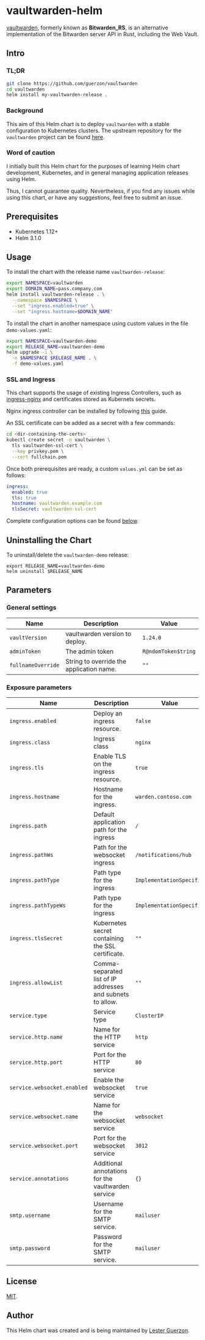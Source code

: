 # vaultwarden-helm

[vaultwarden](https://github.com/dani-garcia/vaultwarden), formerly known as **Bitwarden_RS**, is an alternative implementation of the Bitwarden server API in Rust, including the Web Vault.

## Intro

### TL;DR

```bash
git clone https://github.com/guerzon/vaultwarden
cd vaultwarden
helm install my-vaultwarden-release .
```

### Background

This aim of this Helm chart is to deploy `vaultwarden` with a stable configuration to Kubernetes clusters. The upstream repository for the `vaultwarden` project can be found [here](https://github.com/dani-garcia/vaultwarden).

### Word of caution

I initially built this Helm chart for the purposes of learning Helm chart development, Kubernetes, and in general managing application releases using Helm.

Thus, I cannot guarantee quality. Nevertheless, if you find any issues while using this chart, or have any suggestions, feel free to submit an issue.

## Prerequisites

- Kubernetes 1.12+
- Helm 3.1.0

## Usage

To install the chart with the release name `vaultwarden-release`:

```bash
export NAMESPACE=vaultwarden
export DOMAIN_NAME=pass.company.com
helm install vaultwarden-release . \
  --namespace $NAMESPACE \
  --set "ingress.enabled=true" \
  --set "ingress.hostname=$DOMAIN_NAME"
```

To install the chart in another namespace using custom values in the file `demo-values.yaml`:

```bash
export NAMESPACE=vaultwarden-demo
export RELEASE_NAME=vaultwarden-demo
helm upgrade -i \
  -n $NAMESPACE $RELEASE_NAME . \
  -f demo-values.yaml
```

### SSL and Ingress

This chart supports the usage of existing Ingress Controllers, such as [ingress-nginx](https://github.com/kubernetes/ingress-nginx/) and certificates stored as Kubernets secrets.

Nginx ingress controller can be installed by following [this](https://kubernetes.github.io/ingress-nginx/deploy/) guide.

An SSL certificate can be added as a secret with a few commands:

```bash
cd <dir-containing-the-certs>
kubectl create secret -n vaultwarden \
  tls vaultwarden-ssl-cert \
  --key privkey.pem \
  --cert fullchain.pem
```

Once both prerequisites are ready, a custom `values.yml` can be set as follows:

```yaml
ingress:
  enabled: true
  tls: true
  hostname: vaultwarden.example.com
  tlsSecret: vaultwarden-ssl-cert
```

Complete configuration options can be found [below](#exposure-parameters).

## Uninstalling the Chart

To uninstall/delete the `vaultwarden-demo` release:

```console
export RELEASE_NAME=vaultwarden-demo
helm uninstall $RELEASE_NAME
```

## Parameters

### General settings

| Name               | Description                              | Value               |
| ------------------ | ---------------------------------------- | ------------------- |
| `vaultVersion`     | vaultwarden version to deploy.           | `1.24.0`            |
| `adminToken`       | The admin token                          | `R@ndomToken$tring` |
| `fullnameOverride` | String to override the application name. | `""`                |


### Exposure parameters

| Name                        | Description                                                | Value                    |
| --------------------------- | ---------------------------------------------------------- | ------------------------ |
| `ingress.enabled`           | Deploy an ingress resource.                                | `false`                  |
| `ingress.class`             | Ingress class                                              | `nginx`                  |
| `ingress.tls`               | Enable TLS on the ingress resource.                        | `true`                   |
| `ingress.hostname`          | Hostname for the ingress.                                  | `warden.contoso.com`     |
| `ingress.path`              | Default application path for the ingress                   | `/`                      |
| `ingress.pathWs`            | Path for the websocket ingress                             | `/notifications/hub`     |
| `ingress.pathType`          | Path type for the ingress                                  | `ImplementationSpecific` |
| `ingress.pathTypeWs`        | Path type for the ingress                                  | `ImplementationSpecific` |
| `ingress.tlsSecret`         | Kubernetes secret containing the SSL certificate.          | `""`                     |
| `ingress.allowList`         | Comma-separated list of IP addresses and subnets to allow. | `""`                     |
| `service.type`              | Service type                                               | `ClusterIP`              |
| `service.http.name`         | Name for the HTTP service                                  | `http`                   |
| `service.http.port`         | Port for the HTTP service                                  | `80`                     |
| `service.websocket.enabled` | Enable the websocket service                               | `true`                   |
| `service.websocket.name`    | Name for the websocket service                             | `websocket`              |
| `service.websocket.port`    | Port for the websocket service                             | `3012`                   |
| `service.annotations`       | Additional annotations for the vaultwarden service         | `{}`                     |
| `smtp.username`             | Username for the SMTP service.                             | `mailuser`               |
| `smtp.password`             | Password for the SMTP service.                             | `mailuser`               |


## License

[MIT](./LICENSE).

## Author

This Helm chart was created and is being maintained by [Lester Guerzon](https://pidnull.io).
